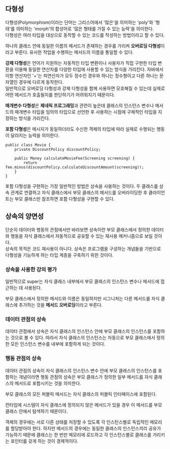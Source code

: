## 다형성
다형성(Polymorphism)이라는 단어는 그리스어에서 '많은'을 의미하는 'poly'와 '형태'를 의미하는 'morph'의 합성어로 '많은 형태를 가질 수 있는 능력'을 의미한다.  
다형성은 여러 타입을 대상으로 동작할 수 있는 코드를 작성하는 방법이라고 할 수 있다.

하나의 클래스 안에 동일한 이름의 메서드가 존재하는 경우를 가리켜 **오버로딩 다형성**이라고 부른다.
유사한 작업을 수행하는 메서드의 이름을 통일할 수 있다.

**강제 다형성**은 언어가 지원하는 자동적인 타입 변환이나 사용자가 직접 구현한 타입 변환을 이용해 동일한 연산자를 다양한 타입에 사용할 수 있는 방식을 가리킨다.
자바에서 이항 연산자인 '+'는 피연산자가 모두 정수인 경우와 하나는 정수형이고 다른 하나는 문자열인 경우에 다르게 동작한다.  
일반적으로 오버로딩 다형성과 강제 다형성을 함께 사용하면 모호해질 수 있는데 실제로 어떤 메서드가 호출될지를 판단하기가 어려워지기 때문이다.

**매개변수 다형성**은 **제네릭 프로그래밍**과 관련이 높은데 클래스의 인스턴스 변수나 메서드의 매개변수 타입을 
임의의 타입으로 선언한 후 사용하는 시점에 구체적인 타입을 지정하는 방식을 가리킨다.

**포함 다형성**은 메시지가 동일하더라도 수신한 객체의 타입에 따라 실제로 수행되는 행동이 달라지는 능력을 의미한다.
<pre><code>public class Movie {
    private DiscountPolicy discountPolicy;
    
    public Money calculateMovieFee(Screening screening) {
        return fee.minus(discountPolicy.calculateDiscountAmount(screening));
    }
}
</code></pre>
포함 다형성을 구현하는 가장 일반적인 방법은 상속을 사용하는 것이다. 
두 클래스를 상속 관계로 연결하고 자식 클래스에서 부모 클래스의 메서드를 오버라이딩한 후 클라이언트는 부모 클래스만 참조하면 포함 다형성을 구현할 수 있다.

## 상속의 양면성
단순히 데이터와 행동의 관점에서만 바라보면 상속이란 부모 클래스에서 정의한 데이터와 행동을 자식 클래스에서 자동적으로 공유할 수 있는 재사용 메커니즘으로 보일 것이다.  
상속의 목적은 코드 재사용이 아니다. 상속은 프로그램을 구성하는 개념들을 기반으로 다형성을 기능하게 하는 타입 계층을 구축하기 위한 것이다.

### 상속을 사용한 강의 평가
일반적으로 super는 자식 클래스 내부에서 부모 클래스의 인스턴스 변수나 메서드에 접근하는 데 사용된다.

부모 클래스에서 정의한 메서드와 이름은 동일하지만 시그니처는 다른 메서드를 자식 클래스에 추가하는 것을 **메서드 오버로딩**이라고 부른다.

### 데이터 관점의 상속
데이터 관점에서 상속은 자식 클래스의 인스턴스 안에 부모 클래스의 인스턴스를 포함하는 것으로 볼 수 있다.
따라서 자식 클래스의 인스턴스는 자동으로 부모 클래스에서 정의한 모든 인스턴스 변수를 내부에 포함하게 되는 것이다.

### 행동 관점의 상속
데이터 관점의 상속이 자식 클래스의 인스턴스 변수 안에 부모 클래스의 인스턴스를 포함하는 개념이라면 
행동 관점의 상속은 부모 클래스가 정의한 일부 메서드를 자식 클래스의 메서드로 포함시키는 것을 의미한다.

부모 클래스의 모든 퍼블릭 메서드는 자식 클래스의 퍼블릭 인터페이스에 포함된다.

런타임에 시스템이 자식 클래스에 정의되지 않은 메서드가 있을 경우 이 메서드를 부모 클래스 안에서 탐색하기 때문이다.

객체의 경우에는 서로 다른 상태를 저장할 수 있도록 각 인스턴스별로 독립적인 메모리를 할당받아야 한다. 
하지만 메서드의 경우에는 동일한 클래스의 인스턴스끼리 공유가 가능하기 때문에 클래스는 한 번만 메모리에 로드하고 각 인스턴스별로
클래스를 가리키는 포인터를 갖게 하는 것이 경제적이다.